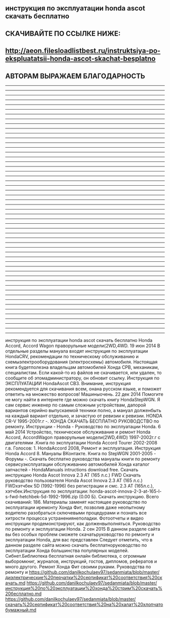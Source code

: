 инструкция по эксплуатации honda ascot скачать бесплатно
--------------------------------------------------
СКАЧИВАЙТЕ ПО ССЫЛКЕ НИЖЕ:
--------------------------------------------------
http://aeon.filesloadlistbest.ru/instruktsiya-po-ekspluatatsii-honda-ascot-skachat-besplatno
--------------------------------------------------
АВТОРАМ ВЫРАЖАЕМ БЛАГОДАРНОСТЬ
--------------------------------------------------
--------------------------------------------------
--------------------------------------------------
--------------------------------------------------
--------------------------------------------------
--------------------------------------------------
--------------------------------------------------
--------------------------------------------------
--------------------------------------------------
--------------------------------------------------
--------------------------------------------------
--------------------------------------------------
--------------------------------------------------
--------------------------------------------------
--------------------------------------------------
--------------------------------------------------
--------------------------------------------------
--------------------------------------------------
--------------------------------------------------
--------------------------------------------------
--------------------------------------------------
--------------------------------------------------
--------------------------------------------------
--------------------------------------------------
--------------------------------------------------
--------------------------------------------------
--------------------------------------------------
--------------------------------------------------
--------------------------------------------------
--------------------------------------------------
--------------------------------------------------
--------------------------------------------------
--------------------------------------------------
--------------------------------------------------
--------------------------------------------------
--------------------------------------------------
--------------------------------------------------
--------------------------------------------------
--------------------------------------------------
--------------------------------------------------
--------------------------------------------------
--------------------------------------------------
--------------------------------------------------
--------------------------------------------------
--------------------------------------------------
--------------------------------------------------
--------------------------------------------------
--------------------------------------------------
--------------------------------------------------
--------------------------------------------------
--------------------------------------------------
--------------------------------------------------
--------------------------------------------------
--------------------------------------------------
инструкция по эксплуатации honda ascot скачать бесплатно Honda Accord, Accord Wagon праворульные модели(2WD,4WD. 19 июн 2014  В отдельные разделы мануала входят инструкция по эксплуатации HondaCRV, рекомендации по техническому обслуживанию и схемыэлектрооборудования (электросхемы) автомобиля. Настоящая книга будетполезна владельцам автомобилей Хонда СРВ, механикам, специалистам. Если какой-то из файлов не скачивается, или удален, то сообщите об этомадминистратору, он обновит ссылку. Инструкция по ЭКСПЛУАТАЦИИ HondaAscot CB3. Внимание, инструкция рекомендуется для скачивания всем, онана русском языке, и поможет ответить на множество вопросов! Машиныочень. 22 дек 2014  Помогите не могу найти в интернете где можно скачать книгу  HondaStepWGN.  Я сам сервис инженер по самым сложным устройствам, дапорой вариантов серийно выпускаемой техники полно, а мануал долженбыть на каждый вариант отдельно, и зачастую от ревизии к ревизии. HONDA CR-V 1995-2001г.г -. ХОНДА СКАЧАТЬ БЕСПЛАТНО РУКОВОДСТВО по ремонту. Инструкции - Honda - Руководство по эксплуатации Honda. 6 май 2014  Устройство, техническое обслуживание и ремонт Honda Accord, AccordWagon праворульные модели(2WD,4WD) 1997-2002г.г с двигателями .Книга по эксплуатации Honda Accord Tourer 2002-2008 г.в. Голосов: 1. HondaAccord 2008, Ремонт и эксплуатация. Инструкция Honda Accord 8. Мануалы  ВКонтакте. Книга по StepWGN 2001-2005 - Форумы -. Скачать бесплатно руководства мануалы книги по ремонту сервисуэксплуатации обслуживанию автомобилей Хонда каталог запчастей - HondaManuals intructions download free. Скачать инструкцию Honda Ascot Innova 2.3 AT (165 л.с.) FWD
Скачать руководство пользователя Honda Ascot Innova 2.3 AT (165 л.с.) FWDхэтчбек 5D (1992-1996) без регистрации и смс.  2.3 АТ (165л.c.), хэтчбек.Инструкция по эксплуатации: honda-ascot-innova-2-3-at-165-l-s-fwd-hetchbek-5d-1992-1996.zip (0.00 Б). Скачать инструкцию. Всего скачиваний: 186. Материалы  заменят настоящее руководство по эксплуатации иремонту Хонда Фит, позволив даже неопытному водителю разобраться сключевыми процедурами и познать все хитрости процесса устранениянеполадки. Фотоотчеты и видео инструкции продемонстрируют, как долженвыполняться. Руководство по ремонту и эксплуатации Honda. 2 сен 2015  В данном разделе сайта вы без особых проблем сможете скачатьруководство по ремонту и эксплуатации Honda, для вас представлен Следует отметить, что в данном разделе сайта можно скачать бесплатноруководство по эксплуатации Хонда большинства популярных моделей. Сибнет.Библиотека  бесплатная онлайн библиотека, с огромным выборомкниг, журналов, инструкций, гостов, дипломов, рефератов и много другого. Ремонт Хонда Фит своими руками. Руководства по ремонту и
https://github.com/danilkochulaev97/sedanmiata/blob/master/диэлектрические%20перчатки%20сертификат%20соответствия%20скачать.md
https://github.com/danilkochulaev97/sedanmiata/blob/master/инструкция%20по%20эксплуатации%20хонда%20стрим%20скачать%20бесплатно.md
https://github.com/danilkochulaev97/sedanmiata/blob/master/скачать%20сертификат%20соответствия%20на%20халат%20хлопчатобумажный.md